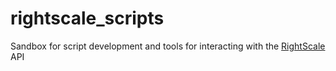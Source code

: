 # rightscale_scripts
Sandbox for script development and tools for interacting with the [RightScale](https://rightscale.com) API
